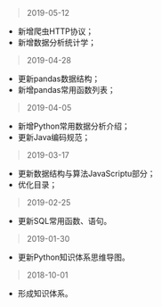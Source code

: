 > 2019-05-12

- 新增爬虫HTTP协议；
- 新增数据分析统计学；
> 2019-04-28

- 更新pandas数据结构；
- 新增pandas常用函数列表；

> 2019-04-05

- 新增Python常用数据分析介绍；
- 更新Java编码规范；

> 2019-03-17

- 更新数据结构与算法JavaScriptu部分；
- 优化目录；

> 2019-02-25  
 
- 更新SQL常用函数、语句。 
   
> 2019-01-30  

- 更新Python知识体系思维导图。

> 2018-10-01   

- 形成知识体系。